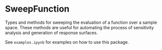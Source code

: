 # SweepFunction

Types and methods for sweeping the evaluation of a function over a sample space. These methods are useful for automating the process of sensitivity analysis and generation of response surfaces.

See `examples.ipynb` for examples on how to use this package.
